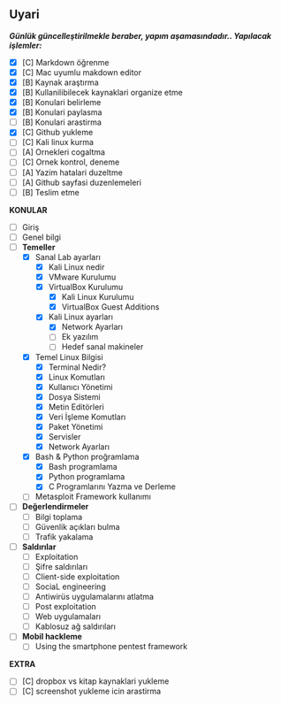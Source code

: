 ## **Uyari**

___Günlük güncelleştirilmekle beraber, yapım aşamasındadır..
Yapılacak işlemler:___

- [x] [C] Markdown öğrenme
- [x] [C] Mac uyumlu makdown editor
- [x] [B] Kaynak araştırma
- [x] [B] Kullanilibilecek kaynaklari organize etme
- [x] [B] Konulari belirleme
- [x] [B] Konulari paylasma
- [ ] [B] Konulari arastirma
- [x] [C] Github yukleme
- [ ] [C] Kali linux kurma
- [ ] [A] Ornekleri cogaltma
- [ ] [C] Ornek kontrol, deneme
- [ ] [A] Yazim hatalari duzeltme
- [ ] [A] Github sayfasi duzenlemeleri
- [ ] [B] Teslim etme

__KONULAR__

- [ ] Giriş
- [ ] Genel bilgi
- [ ] __Temeller__
    - [x] Sanal Lab ayarları
        - [x] Kali Linux nedir
        - [x] VMware Kurulumu
        - [x] VirtualBox Kurulumu
            - [x] Kali Linux Kurulumu
            - [x] VirtualBox Guest Additions
        - [x] Kali Linux ayarları
            - [x] Network Ayarları
            - [ ] Ek yazılım
            - [ ] Hedef sanal makineler
    - [x] Temel Linux Bilgisi
        - [x] Terminal Nedir?
        - [x] Linux Komutları
        - [x] Kullanıcı Yönetimi
        - [x] Dosya Sistemi
        - [x] Metin Editörleri
        - [x] Veri İşleme Komutları
        - [x] Paket Yönetimi
        - [x] Servisler
        - [x] Network Ayarları
    - [x] Bash & Python proğramlama
        - [x] Bash programlama
        - [x] Python programlama
        - [x] C Programlarını Yazma ve Derleme
    - [ ] Metasploit Framework kullanımı

- [ ] __Değerlendirmeler__
    - [ ] Bilgi toplama
    - [ ] Güvenlik açıkları bulma
    - [ ] Trafik yakalama

- [ ] __Saldırılar__
    - [ ] Exploitation
    - [ ] Şifre saldırıları
    - [ ] Client-side exploitation
    - [ ] SociaL engineering
    - [ ] Antiwirüs uygulamalarını atlatma
    - [ ] Post exploitation
    - [ ] Web uygulamaları
    - [ ] Kablosuz ağ saldırıları

- [ ] __Mobil hackleme__
    - [ ] Using the smartphone pentest framework

__EXTRA__

- [ ] [C] dropbox vs kitap kaynaklari yukleme
- [ ] [C] screenshot yukleme icin arastirma